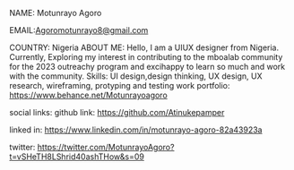 NAME: Motunrayo Agoro

EMAIL:Agoromotunrayo8@gmail.com

COUNTRY: Nigeria
ABOUT ME:  Hello, I am a UIUX designer from Nigeria. Currently, Exploring my interest in contributing to the mboalab community for the 2023 outreachy program and excihappy to learn so much and work with the community.
Skills: UI design,design thinking, UX design, UX research, wireframing, protyping and testing
work portfolio: https://www.behance.net/Motunrayoagoro

social links:
github link: https://github.com/Atinukepamper

linked in: https://www.linkedin.com/in/motunrayo-agoro-82a43923a

twitter: https://twitter.com/MotunrayoAgoro?t=vSHeTH8LShrid40ashTHow&s=09